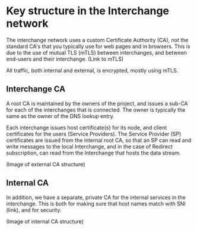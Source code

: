 # Key structure in the Interchange network

The interchange network uses a custom Certificate Authority (CA), not the standard CA's 
that you typically use for web pages and in browsers. This is due to the use of mutual TLS (mTLS)
between interchanges, and between end-users and their interchange. (Link to mTLS)

All traffic, both internal and external, is encrypted, mostly using mTLS.

## Interchange CA

A root CA is maintained by the owners of the project, and issues a sub-CA for each of the interchanges
that is connected. The owner is typically the same as the owner of the DNS lookup entry.

Each interchange issues host certificate(s) for its node, and client certificates for the users 
(Service Providers). The Service Provider (SP) certificates are issued from the internal root CA, so that 
an SP can read and write messages to the local Interchange, and in the case of Redirect subscription,
can read from the Interchange that hosts the data stream.

(Image of external CA structure)

## Internal CA

In addition, we have a separate, private CA for the internal services in the interchange. This is 
both for making sure that host names match with SNI (link), and for security.

(Image of internal CA structure)
